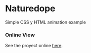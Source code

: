 # Naturedope

Simple CSS y HTML animation example

### Online View

See the proyect online [here](https://manuuux.github.io/Naturedope/).
